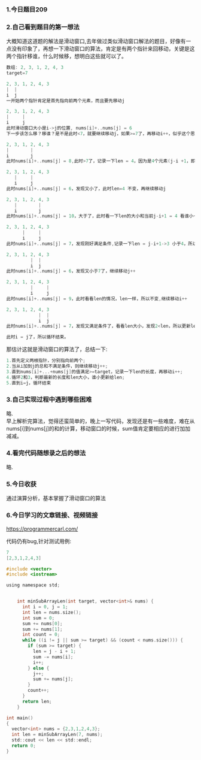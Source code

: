 ### 1.今日题目209  
  
### 2.自己看到题目的第一想法   
大概知道这道题的解法是滑动窗口,去年做过类似滑动窗口解法的题目，好像有一点没有印象了，再想一下滑动窗口的算法，肯定是有两个指针来回移动，关键是这两个指针移谁，什么时候移，想明白这些就可以了。
```c  
数组: 2, 3, 1, 2, 4, 3
target=7 

2, 3, 1, 2, 4, 3
|  |
i  j
一开始两个指针肯定是首先指向前两个元素，而且要先移动j

2, 3, 1, 2, 4, 3
|     |
i     j
此时滑动窗口大小是i->j的位置, nums[i]+..nums[j] = 6 
下一步该怎么移？移谁？是不是此时<7，就要继续移动j，如果>=7了，再移动i++，似乎这个思路是对的

2, 3, 1, 2, 4, 3
|        |
i        j
此时nums[i]+..nums[j] = 8,此时>7了，记录一下len = 4，因为是4个元素(j-i +1，即3-0+1)，这个时候再移动i++

2, 3, 1, 2, 4, 3
   |     |
   i     j
此时nums[i]+..nums[j] = 6，发现又小了，此时len=4 不变，再继续移动j  

2, 3, 1, 2, 4, 3
   |        |
   i        j
此时nums[i]+..nums[j] = 10，大于了，此时看一下len的大小和当前j-i+1 = 4 看谁小一些，这里一样大，所以不变，继续移动i++

2, 3, 1, 2, 4, 3
      |     |
      i     j
此时nums[i]+..nums[j] = 7，发现刚好满足条件,记录一下len = j-i+1->3 小于4，所以更新len大小=3，此时继续移动i++

2, 3, 1, 2, 4, 3
         |  |
         i  j
此时nums[i]+..nums[j] = 6，发现又小于7了，继续移动j++

2, 3, 1, 2, 4, 3
         |     |
         i     j
此时nums[i]+..nums[j] = 9，此时看看len的情况，len一样，所以不变,继续移动i++

2, 3, 1, 2, 4, 3
            |  |
            i  j
此时nums[i]+..nums[j] = 7，发现又满足条件了，看看len大小，发现2<len，所以更新len = 2

此时i = j了，所以循环结束。
```  
那估计这就是滑动窗口的算法了，总结一下:  
```c  
1.首先定义两根指针，分别指向前两个;
2.当从i加到j的总和不满足条件，则继续移动j++;
3.直到nums[i]+...+nums[j]的值满足>=target，记录一下len的长度，再移动i++;
4.循环2和3，判断最新的长度和len大小，谁小更新给len;
5.直到i=j，循环结束
```  

### 3.自己实现过程中遇到哪些困难  
略.  
早上解析完算法，觉得还蛮简单的，晚上一写代码，发现还是有一些难度，难在从nums[i]到nums[j]的和的计算，移动窗口的时候，sum值肯定要相应的进行加加减减。  

### 4.看完代码随想录之后的想法  
略.  
### 5.今日收获  
通过演算分析，基本掌握了滑动窗口的算法  

### 6.今日学习的文章链接、视频链接  
https://programmercarl.com/  
  
代码仍有bug,针对测试用例:  
```c  
7
[2,3,1,2,4,3]

#include <vector>
#include <iostream>

using namespace std;


    int minSubArrayLen(int target, vector<int>& nums) {
      int i = 0, j = 1;
      int len = nums.size();
      int sum = 0;
      sum += nums[0];
      sum += nums[1];
      int count = 0;
      while ((i != j || sum >= target) && (count < nums.size())) {
        if (sum >= target) {
          len = j - i + 1;
          sum -= nums[i];
          i++;
        } else {
          j++;
          sum += nums[j];
        }
        count++;
      }
      return len;
    }

int main()
{
  vector<int> nums = {2,3,1,2,4,3};
  int len = minSubArrayLen(7, nums);
  std::cout << len << std::endl;
  return 0;
}
```  
  
  
  

